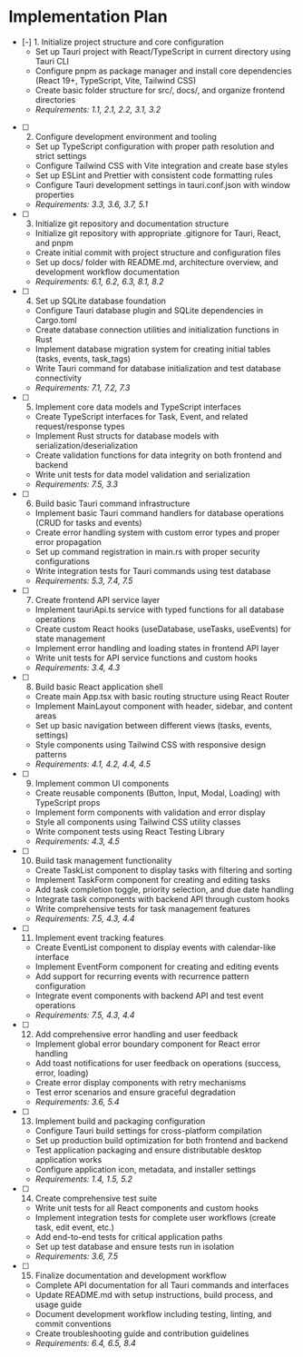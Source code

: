# Implementation Plan

- [-] 1. Initialize project structure and core configuration
  - Set up Tauri project with React/TypeScript in current directory using Tauri CLI
  - Configure pnpm as package manager and install core dependencies (React 19+, TypeScript, Vite, Tailwind CSS)
  - Create basic folder structure for src/, docs/, and organize frontend directories
  - _Requirements: 1.1, 2.1, 2.2, 3.1, 3.2_

- [ ] 2. Configure development environment and tooling
  - Set up TypeScript configuration with proper path resolution and strict settings
  - Configure Tailwind CSS with Vite integration and create base styles
  - Set up ESLint and Prettier with consistent code formatting rules
  - Configure Tauri development settings in tauri.conf.json with window properties
  - _Requirements: 3.3, 3.6, 3.7, 5.1_

- [ ] 3. Initialize git repository and documentation structure
  - Initialize git repository with appropriate .gitignore for Tauri, React, and pnpm
  - Create initial commit with project structure and configuration files
  - Set up docs/ folder with README.md, architecture overview, and development workflow documentation
  - _Requirements: 6.1, 6.2, 6.3, 8.1, 8.2_

- [ ] 4. Set up SQLite database foundation
  - Configure Tauri database plugin and SQLite dependencies in Cargo.toml
  - Create database connection utilities and initialization functions in Rust
  - Implement database migration system for creating initial tables (tasks, events, task_tags)
  - Write Tauri command for database initialization and test database connectivity
  - _Requirements: 7.1, 7.2, 7.3_

- [ ] 5. Implement core data models and TypeScript interfaces
  - Create TypeScript interfaces for Task, Event, and related request/response types
  - Implement Rust structs for database models with serialization/deserialization
  - Create validation functions for data integrity on both frontend and backend
  - Write unit tests for data model validation and serialization
  - _Requirements: 7.5, 3.3_

- [ ] 6. Build basic Tauri command infrastructure
  - Implement basic Tauri command handlers for database operations (CRUD for tasks and events)
  - Create error handling system with custom error types and proper error propagation
  - Set up command registration in main.rs with proper security configurations
  - Write integration tests for Tauri commands using test database
  - _Requirements: 5.3, 7.4, 7.5_

- [ ] 7. Create frontend API service layer
  - Implement tauriApi.ts service with typed functions for all database operations
  - Create custom React hooks (useDatabase, useTasks, useEvents) for state management
  - Implement error handling and loading states in frontend API layer
  - Write unit tests for API service functions and custom hooks
  - _Requirements: 3.4, 4.3_

- [ ] 8. Build basic React application shell
  - Create main App.tsx with basic routing structure using React Router
  - Implement MainLayout component with header, sidebar, and content areas
  - Set up basic navigation between different views (tasks, events, settings)
  - Style components using Tailwind CSS with responsive design patterns
  - _Requirements: 4.1, 4.2, 4.4, 4.5_

- [ ] 9. Implement common UI components
  - Create reusable components (Button, Input, Modal, Loading) with TypeScript props
  - Implement form components with validation and error display
  - Style all components using Tailwind CSS utility classes
  - Write component tests using React Testing Library
  - _Requirements: 4.3, 4.5_

- [ ] 10. Build task management functionality
  - Create TaskList component to display tasks with filtering and sorting
  - Implement TaskForm component for creating and editing tasks
  - Add task completion toggle, priority selection, and due date handling
  - Integrate task components with backend API through custom hooks
  - Write comprehensive tests for task management features
  - _Requirements: 7.5, 4.3, 4.4_

- [ ] 11. Implement event tracking features
  - Create EventList component to display events with calendar-like interface
  - Implement EventForm component for creating and editing events
  - Add support for recurring events with recurrence pattern configuration
  - Integrate event components with backend API and test event operations
  - _Requirements: 7.5, 4.3, 4.4_

- [ ] 12. Add comprehensive error handling and user feedback
  - Implement global error boundary component for React error handling
  - Add toast notifications for user feedback on operations (success, error, loading)
  - Create error display components with retry mechanisms
  - Test error scenarios and ensure graceful degradation
  - _Requirements: 3.6, 5.4_

- [ ] 13. Implement build and packaging configuration
  - Configure Tauri build settings for cross-platform compilation
  - Set up production build optimization for both frontend and backend
  - Test application packaging and ensure distributable desktop application works
  - Configure application icon, metadata, and installer settings
  - _Requirements: 1.4, 1.5, 5.2_

- [ ] 14. Create comprehensive test suite
  - Write unit tests for all React components and custom hooks
  - Implement integration tests for complete user workflows (create task, edit event, etc.)
  - Add end-to-end tests for critical application paths
  - Set up test database and ensure tests run in isolation
  - _Requirements: 3.6, 7.5_

- [ ] 15. Finalize documentation and development workflow
  - Complete API documentation for all Tauri commands and interfaces
  - Update README.md with setup instructions, build process, and usage guide
  - Document development workflow including testing, linting, and commit conventions
  - Create troubleshooting guide and contribution guidelines
  - _Requirements: 6.4, 6.5, 8.4_
